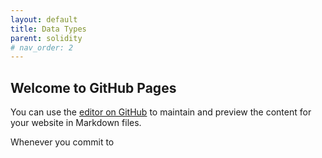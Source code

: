 ```yaml
---
layout: default
title: Data Types
parent: solidity
# nav_order: 2
---
```


## Welcome to GitHub Pages

You can use the [editor on GitHub](https://github.com/onggunhao/onggunhao.github.io/edit/master/README.md) to maintain and preview the content for your website in Markdown files.

Whenever you commit to
